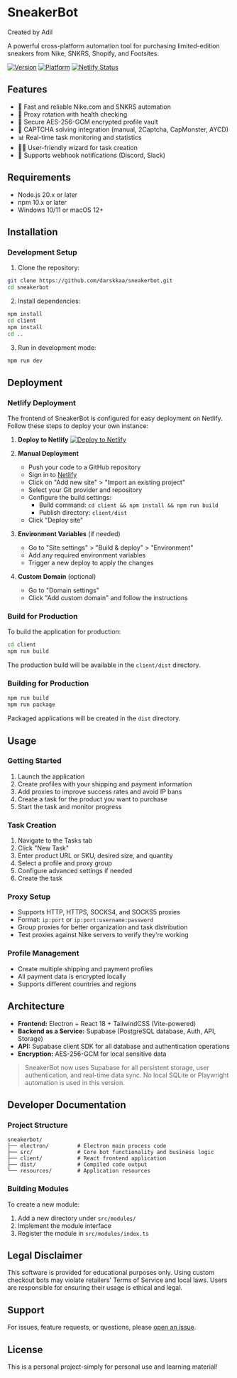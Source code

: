 # SneakerBot
Created by Adil

A powerful cross-platform automation tool for purchasing limited-edition sneakers from Nike, SNKRS, Shopify, and Footsites.

[![Version](https://img.shields.io/badge/version-0.9.0-blue.svg)](https://github.com/darskkaa/sneakerbot)
[![Platform](https://img.shields.io/badge/platform-Windows%20%7C%20macOS-lightgrey.svg)](https://github.com/darskkaa/sneakerbot)
[![Netlify Status](https://api.netlify.com/api/v1/badges/YOUR_NETLIFY_SITE_ID/deploy-status)](https://app.netlify.com/sites/YOUR_NETLIFY_SITE_NAME/deploys)

## Features

- 🚀 Fast and reliable Nike.com and SNKRS automation
- 🔄 Proxy rotation with health checking
- 🔐 Secure AES-256-GCM encrypted profile vault
- 🧠 CAPTCHA solving integration (manual, 2Captcha, CapMonster, AYCD)
- 📊 Real-time task monitoring and statistics
- 🧙‍♂️ User-friendly wizard for task creation
- 📱 Supports webhook notifications (Discord, Slack)

## Requirements

- Node.js 20.x or later
- npm 10.x or later
- Windows 10/11 or macOS 12+

## Installation

### Development Setup

1. Clone the repository:

```bash
git clone https://github.com/darskkaa/sneakerbot.git
cd sneakerbot
```

2. Install dependencies:

```bash
npm install
cd client
npm install
cd ..
```

3. Run in development mode:

```bash
npm run dev
```

## Deployment

### Netlify Deployment

The frontend of SneakerBot is configured for easy deployment on Netlify. Follow these steps to deploy your own instance:

1. **Deploy to Netlify**
   [![Deploy to Netlify](https://www.netlify.com/img/deploy/button.svg)](https://app.netlify.com/start/deploy?repository=https://github.com/darskkaa/sneakerbot)

2. **Manual Deployment**
   - Push your code to a GitHub repository
   - Sign in to [Netlify](https://app.netlify.com/)
   - Click on "Add new site" > "Import an existing project"
   - Select your Git provider and repository
   - Configure the build settings:
     - Build command: `cd client && npm install && npm run build`
     - Publish directory: `client/dist`
   - Click "Deploy site"

3. **Environment Variables** (if needed)
   - Go to "Site settings" > "Build & deploy" > "Environment"
   - Add any required environment variables
   - Trigger a new deploy to apply the changes

4. **Custom Domain** (optional)
   - Go to "Domain settings"
   - Click "Add custom domain" and follow the instructions

### Build for Production

To build the application for production:

```bash
cd client
npm run build
```

The production build will be available in the `client/dist` directory.

### Building for Production

```bash
npm run build
npm run package
```

Packaged applications will be created in the `dist` directory.

## Usage

### Getting Started

1. Launch the application
2. Create profiles with your shipping and payment information
3. Add proxies to improve success rates and avoid IP bans
4. Create a task for the product you want to purchase
5. Start the task and monitor progress

### Task Creation

1. Navigate to the Tasks tab
2. Click "New Task"
3. Enter product URL or SKU, desired size, and quantity
4. Select a profile and proxy group
5. Configure advanced settings if needed
6. Create the task

### Proxy Setup

- Supports HTTP, HTTPS, SOCKS4, and SOCKS5 proxies
- Format: `ip:port` or `ip:port:username:password`
- Group proxies for better organization and task distribution
- Test proxies against Nike servers to verify they're working

### Profile Management

- Create multiple shipping and payment profiles
- All payment data is encrypted locally
- Supports different countries and regions

## Architecture

- **Frontend:** Electron + React 18 + TailwindCSS (Vite-powered)
- **Backend as a Service:** Supabase (PostgreSQL database, Auth, API, Storage)
- **API:** Supabase client SDK for all database and authentication operations
- **Encryption:** AES-256-GCM for local sensitive data

> SneakerBot now uses Supabase for all persistent storage, user authentication, and real-time data sync. No local SQLite or Playwright automation is used in this version.

## Developer Documentation

### Project Structure

```
sneakerbot/
├── electron/         # Electron main process code
├── src/              # Core bot functionality and business logic
├── client/           # React frontend application
├── dist/             # Compiled code output
└── resources/        # Application resources
```

### Building Modules

To create a new module:

1. Add a new directory under `src/modules/`
2. Implement the module interface
3. Register the module in `src/modules/index.ts`

## Legal Disclaimer

This software is provided for educational purposes only. Using custom checkout bots may violate retailers' Terms of Service and local laws. Users are responsible for ensuring their usage is ethical and legal.

## Support

For issues, feature requests, or questions, please [open an issue](https://github.com/your-username/sneakerbot/issues).

## License

This is a personal project-simply for personal use and learning material!

